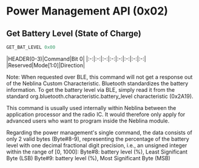 # Power Management API (0x02)

## Get Battery Level (State of Charge)

```c
GET_BAT_LEVEL 0x00
```


|HEADER(0-3)|Command|Bit 0|
|:-:|:-:|:-:|:-:|:-:|:-:|:-:|:-:|
|Reserved|Mode[1:0]|Direction|

Note: When requested over BLE, this command will not get a response out of the Neblina Custom Characteristic.  Bluetooth standardizes the battery information.  To get the battery level via BLE, simply read it from the standard org.bluetooth.characteristic.battery_level characteristic (0x2A19).

This command is usually used internally within Neblina between the application processor and the radio IC.  It would therefore only apply for advanced users who want to program inside the Neblina module.

Regarding the power management's single command, the data consists of only 2 valid bytes (Byte#8-9), representing the percentage of the battery level with one decimal fractional digit precision, i.e., an unsigned integer within the range of [0, 1000]:
Byte#8: battery level (%), Least Significant Byte (LSB)
Byte#9: battery level (%), Most Significant Byte (MSB)
